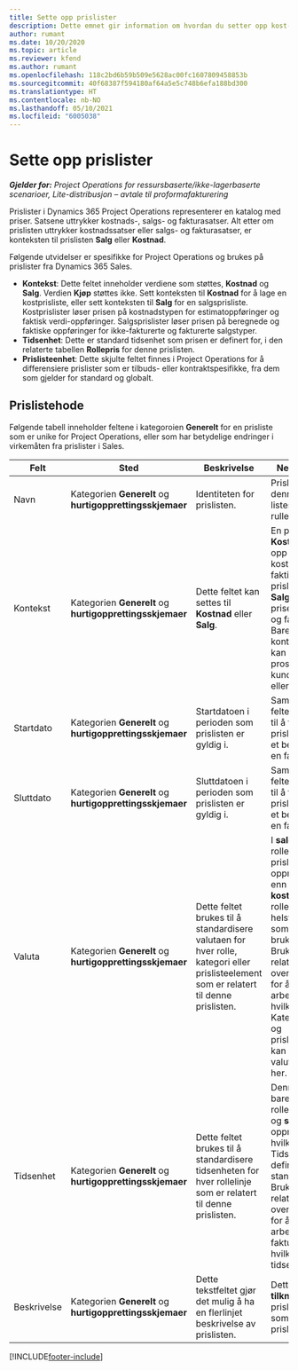 ```yaml
---
title: Sette opp prislister
description: Dette emnet gir information om hvordan du setter opp kost- og salgsprislister.
author: rumant
ms.date: 10/20/2020
ms.topic: article
ms.reviewer: kfend
ms.author: rumant
ms.openlocfilehash: 118c2bd6b59b509e5628ac00fc1607809458853b
ms.sourcegitcommit: 40f68387f594180af64a5e5c748b6efa188bd300
ms.translationtype: HT
ms.contentlocale: nb-NO
ms.lasthandoff: 05/10/2021
ms.locfileid: "6005038"
---
```

# <a name="set-up-price-lists"></a>Sette opp prislister

_**Gjelder for:** Project Operations for ressursbaserte/ikke-lagerbaserte scenarioer, Lite-distribusjon – avtale til proformafakturering_

Prislister i Dynamics 365 Project Operations representerer en katalog med priser. Satsene uttrykker kostnads-, salgs- og fakturasatser. Alt etter om prislisten uttrykker kostnadssatser eller salgs- og fakturasatser, er konteksten til prislisten **Salg** eller **Kostnad**.

Følgende utvidelser er spesifikke for Project Operations og brukes på prislister fra Dynamics 365 Sales.

- **Kontekst**: Dette feltet inneholder verdiene som støttes, **Kostnad** og **Salg**. Verdien **Kjøp** støttes ikke. Sett konteksten til **Kostnad** for å lage en kostprisliste, eller sett konteksten til **Salg** for en salgsprisliste. Kostprislister løser prisen på kostnadstypen for estimatoppføringer og faktisk verdi-oppføringer. Salgsprislister løser prisen på beregnede og faktiske oppføringer for ikke-fakturerte og fakturerte salgstyper.
- **Tidsenhet**: Dette er standard tidsenhet som prisen er definert for, i den relaterte tabellen **Rollepris** for denne prislisten.
- **Prislisteenhet**: Dette skjulte feltet finnes i Project Operations for å differensiere prislister som er tilbuds- eller kontraktspesifikke, fra dem som gjelder for standard og globalt.

## <a name="price-list-header"></a>Prislistehode

Følgende tabell inneholder feltene i kategoroien **Generelt** for en prisliste som er unike for Project Operations, eller som har betydelige endringer i virkemåten fra prislister i Sales.

| Felt | Sted | Beskrivelse | Nedstrøms påvirkning |
| --- | --- | --- | --- |
| Navn | Kategorien **Generelt** og **hurtigopprettingsskjemaer** | Identiteten for prislisten. | Prislisten vises med denne verdien for alle listesider og alternativer i rullegardinlister.|
| Kontekst | Kategorien **Generelt** og **hurtigopprettingsskjemaer** | Dette feltet kan settes til **Kostnad** eller **Salg**. | En prisliste som er satt til **Kostnad**, brukes til å slå opp prisen på kostnadsestimater og faktiske kostnader. En prisliste som er satt til **Salg**, brukes til å slå opp prisen på salgsestimater og faktiske salgsverdier. Bare prislister som har konteksten angitt til **Salg**, kan knyttes til prosjektprislister for kunder, prosjekttilbud eller kontrakter. |
| Startdato | Kategorien **Generelt** og **hurtigopprettingsskjemaer** | Startdatoen i perioden som prislisten er gyldig i. | Sammen med **Sluttdato**-feltet brukes dette feltet til å finne ut hvilken prisliste som gjelder for et bestemt estimat eller en faktisk linje. |
| Sluttdato | Kategorien **Generelt** og **hurtigopprettingsskjemaer** | Sluttdatoen i perioden som prislisten er gyldig i. | Sammen med **Startdato**-feltet brukes dette feltet til å finne ut hvilken prisliste som gjelder for et bestemt estimat eller en faktisk linje. |
| Valuta | Kategorien **Generelt** og **hurtigopprettingsskjemaer** | Dette feltet brukes til å standardisere valutaen for hver rolle, kategori eller prislisteelement som er relatert til denne prislisten. | I **salgsprislister** kan ikke roller, kategorier eler prislisteelementlinjer opprettes i andre valutaer enn denne valutaen. I **kostprislister** kan du rolleprislinje i hvilken som helst valuta. Valutaen som er definert her, brukes som standard. Brukeroppsettet som er relatert til rollepriser, kan overstyre denne verdien for å aktivere oppsett av arbeidskostsatser for en hvilken som helst valuta. Kategorikostnadssataser og prislisteelementkostnader kan bare konfigureres i valutaen som er definert her. |
| Tidsenhet | Kategorien **Generelt** og **hurtigopprettingsskjemaer** | Dette feltet brukes til å standardisere tidsenheten for hver rollelinje som er relatert til denne prislisten. | Denne feltverdien brukes bare på det relaterte rolleprisoppsettet. I **kost-** og **salgsprislister** kan du opprette en rolleprislinje i hvilken som tidsenhet. Tidsenheten som er definert her, brukes som standard. Brukeroppsettet som er relatert til rollepriser, kan overstyre denne verdien for å aktivere oppsett av arbeidskost- og fakturasatser for en hvilken som helst tidsenhet. |
| Beskrivelse | Kategorien **Generelt** og **hurtigopprettingsskjemaer** | Dette tekstfeltet gjør det mulig å ha en flerlinjet beskrivelse av prislisten. | Dette feltet vises i de **tilknyttede** visningene i prislisten i ulike enheter som har relaterte prislister. |


[!INCLUDE[footer-include](../includes/footer-banner.md)]